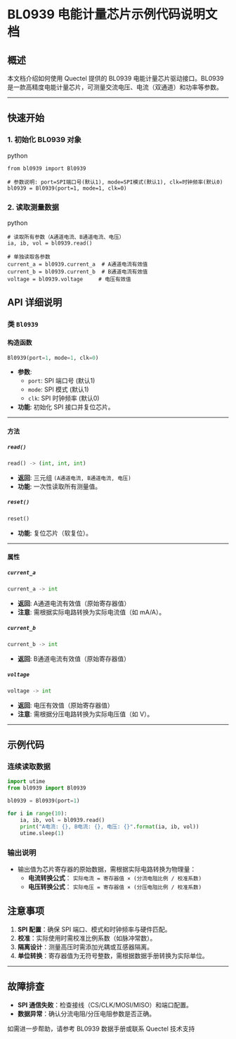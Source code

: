 # BL0939 电能计量芯片示例代码说明文档

## 概述

本文档介绍如何使用 Quectel 提供的 BL0939 电能计量芯片驱动接口。BL0939 是一款高精度电能计量芯片，可测量交流电压、电流（双通道）和功率等参数。

------

## 快速开始

### 1. 初始化 BL0939 对象

python

```
from bl0939 import Bl0939

# 参数说明: port=SPI端口号(默认1), mode=SPI模式(默认1), clk=时钟频率(默认0)
bl0939 = Bl0939(port=1, mode=1, clk=0)
```

### 2. 读取测量数据

python

```
# 读取所有参数（A通道电流、B通道电流、电压）
ia, ib, vol = bl0939.read()

# 单独读取各参数
current_a = bl0939.current_a  # A通道电流有效值
current_b = bl0939.current_b  # B通道电流有效值
voltage = bl0939.voltage     # 电压有效值
```

## API 详细说明

### 类 `Bl0939`

#### 构造函数

```python
Bl0939(port=1, mode=1, clk=0)
```

- **参数**:
  - `port`: SPI 端口号 (默认1)
  - `mode`: SPI 模式 (默认1)
  - `clk`: SPI 时钟频率 (默认0)
- **功能**: 初始化 SPI 接口并复位芯片。

------

#### 方法

##### `read()`

```python
read() -> (int, int, int)
```

- **返回**: 三元组 `(A通道电流, B通道电流, 电压)`
- **功能**: 一次性读取所有测量值。

##### `reset()`

```python
reset()
```

- **功能**: 复位芯片（软复位）。

------

#### 属性

##### `current_a`

```python
current_a -> int
```

- **返回**: A通道电流有效值（原始寄存器值）
- **注意**: 需根据实际电路转换为实际电流值（如 mA/A）。

##### `current_b`

```python
current_b -> int
```

- **返回**: B通道电流有效值（原始寄存器值）

##### `voltage`

```python
voltage -> int
```

- **返回**: 电压有效值（原始寄存器值）
- **注意**: 需根据分压电路转换为实际电压值（如 V）。

------

## 示例代码

### 连续读取数据

```python
import utime
from bl0939 import Bl0939

bl0939 = Bl0939(port=1)

for i in range(10):
    ia, ib, vol = bl0939.read()
    print("A电流: {}, B电流: {}, 电压: {}".format(ia, ib, vol))
    utime.sleep(1)
```

### 输出说明

- 输出值为芯片寄存器的原始数据，需根据实际电路转换为物理量：
  - **电流转换公式**：
    `实际电流 = 寄存器值 × (分流电阻比例 / 校准系数)`
  - **电压转换公式**：
    `实际电压 = 寄存器值 × (分压电阻比例 / 校准系数)`

## 注意事项

1. **SPI 配置**：确保 SPI 端口、模式和时钟频率与硬件匹配。
2. **校准**：实际使用时需校准比例系数（如脉冲常数）。
3. **隔离设计**：测量高压时需添加光耦或互感器隔离。
4. **单位转换**：寄存器值为无符号整数，需根据数据手册转换为实际单位。

------

## 故障排查

- **SPI 通信失败**：检查接线（CS/CLK/MOSI/MISO）和端口配置。
- **数据异常**：确认分流电阻/分压电阻参数是否正确。

如需进一步帮助，请参考 BL0939 数据手册或联系 Quectel 技术支持
